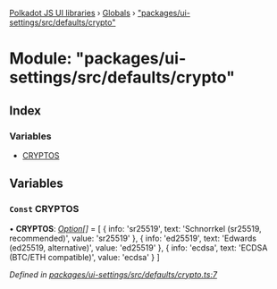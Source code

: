 [Polkadot JS UI libraries](../README.md) › [Globals](../globals.md) › ["packages/ui-settings/src/defaults/crypto"](_packages_ui_settings_src_defaults_crypto_.md)

# Module: "packages/ui-settings/src/defaults/crypto"

## Index

### Variables

* [CRYPTOS](_packages_ui_settings_src_defaults_crypto_.md#const-cryptos)

## Variables

### `Const` CRYPTOS

• **CRYPTOS**: *[Option](_packages_ui_settings_src_types_.md#option)[]* = [
  {
    info: 'sr25519',
    text: 'Schnorrkel (sr25519, recommended)',
    value: 'sr25519'
  },
  {
    info: 'ed25519',
    text: 'Edwards (ed25519, alternative)',
    value: 'ed25519'
  },
  {
    info: 'ecdsa',
    text: 'ECDSA (BTC/ETH compatible)',
    value: 'ecdsa'
  }
]

*Defined in [packages/ui-settings/src/defaults/crypto.ts:7](https://github.com/polkadot-js/ui/blob/4126dff/packages/ui-settings/src/defaults/crypto.ts#L7)*
